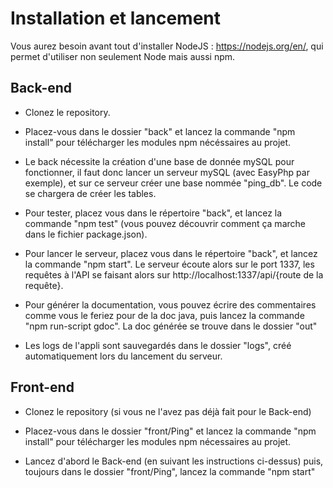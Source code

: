 # Installation et lancement

Vous aurez besoin avant tout d'installer NodeJS : https://nodejs.org/en/, qui permet d'utiliser non seulement Node mais aussi npm.

## Back-end

 - Clonez le repository.

 - Placez-vous dans le dossier "back" et lancez la commande "npm install" pour télécharger les modules npm nécéssaires au projet.
 
 - Le back nécessite la création d'une base de donnée mySQL pour fonctionner, il faut donc lancer un serveur mySQL (avec EasyPhp par exemple), et sur ce serveur créer une base nommée "ping_db". Le code se chargera de créer les tables.

 - Pour tester, placez vous dans le répertoire "back", et lancez la commande "npm test" (vous pouvez découvrir comment ça marche dans le fichier package.json).

 - Pour lancer le serveur, placez vous dans le répertoire "back", et lancez la commande "npm start". Le serveur écoute alors sur le port 1337, les requêtes à l'API se faisant alors sur http://localhost:1337/api/{route de la requête}.

 - Pour générer la documentation, vous pouvez écrire des commentaires comme vous le feriez pour de la doc java, puis lancez la commande "npm run-script gdoc". La doc générée se trouve dans le dossier "out"
 
 - Les logs de l'appli sont sauvegardés dans le dossier "logs", créé automatiquement lors du lancement du serveur.
 
 ## Front-end

- Clonez le repository (si vous ne l'avez pas déjà fait pour le Back-end)

- Placez-vous dans le dossier "front/Ping" et lancez la commande "npm install" pour télécharger les modules npm nécessaires au projet.

- Lancez d'abord le Back-end (en suivant les instructions ci-dessus) puis, toujours dans le dossier "front/Ping", lancez la commande "npm start"
